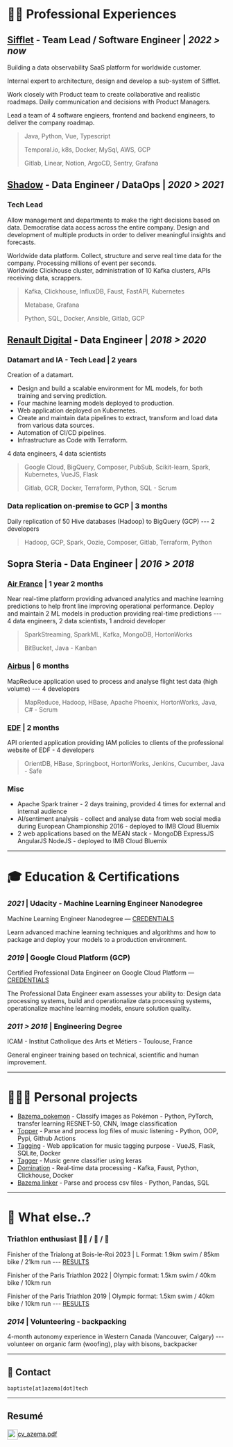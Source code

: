 # 👨‍💻 Professional Experiences

## [Sifflet](https://www.siffletdata.com/) - Team Lead / Software Engineer | *2022 > now*

Building a data observability SaaS platform for worldwide customer.

Internal expert to architecture, design and develop a sub-system of Sifflet.

Work closely with Product team to create collaborative and realistic roadmaps. Daily communication and decisions with Product Managers.

Lead a team of 4 software engieers, frontend and backend engineers, to deliver the company roadmap.

> Java, Python, Vue, Typescript
>
> Temporal.io, k8s, Docker, MySql, AWS, GCP
>
> Gitlab, Linear, Notion, ArgoCD, Sentry, Grafana


## [Shadow](https://shadow.tech) - Data Engineer / DataOps | *2020 > 2021*

### Tech Lead

Allow management and departments to make the right decisions based on data. Democratise data access across the entire company. Design and development
of multiple products in order to deliver meaningful insights and forecasts.

Worldwide data platform. Collect, structure and serve real time data for the company.
Processing millions of event per seconds.<br>
Worldwide Clickhouse cluster, administration of 10 Kafka clusters, APIs receiving data, scrappers.

> Kafka, Clickhouse, InfluxDB, Faust, FastAPI, Kubernetes
>
> Metabase, Grafana
>
> Python, SQL, Docker, Ansible, Gitlab, GCP

## [Renault Digital](https://www.renault.fr/) - Data Engineer | *2018 > 2020*

### Datamart and IA - Tech Lead | 2 years

Creation of a datamart.

- Design and build a scalable environment for ML models, for both training and serving prediction.
- Four machine learning models deployed to production.
- Web application deployed on Kubernetes.
- Create and maintain data pipelines to extract, transform and load data from various data sources.
- Automation of CI/CD pipelines.
- Infrastructure as Code with Terraform.

4 data engineers, 4 data scientists

> Google Cloud, BigQuery, Composer, PubSub, Scikit-learn, Spark, Kubernetes, VueJS, Flask
>
> Gitlab, GCR, Docker, Terraform, Python, SQL - Scrum

### Data replication on-premise to GCP | 3 months

Daily replication of 50 Hive databases (Hadoop) to BigQuery (GCP) --- 2 developers

> Hadoop, GCP, Spark, Oozie, Composer, Gitlab, Terraform, Python

## Sopra Steria - Data Engineer | *2016 > 2018*

### [Air France](https://www.airfrance.fr/) | 1 year 2 months

Near real-time platform providing advanced analytics and machine learning predictions to help front line improving operational performance.
Deploy and maintain 2 ML models in production providing real-time predictions ---
4 data engineers, 2 data scientists, 1 android developer

> SparkStreaming, SparkML, Kafka, MongoDB, HortonWorks
>
> BitBucket, Java - Kanban

### [Airbus](https://www.airbus.com/) | 6 months

MapReduce application used to process and analyse flight test data (high volume) --- 4 developers

> MapReduce, Hadoop, HBase, Apache Phoenix, HortonWorks, Java, C# - Scrum

### [EDF](https://www.edf.fr) | 2 months

API oriented application providing IAM policies to clients of the professional website of EDF - 4 developers

> OrientDB, HBase, Springboot, HortonWorks, Jenkins, Cucumber, Java - Safe

### Misc

* Apache Spark trainer - 2 days training, provided 4 times for external and internal audience
* AI/sentiment analysis - collect and analyse data from web social media during European Championship 2016 - deployed to IMB Cloud Bluemix
* 2 web applications based on the MEAN stack - MongoDB ExpressJS AngularJS NodeJS - deployed to IMB Cloud Bluemix

___

# 🎓 Education & Certifications

### *2021* | Udacity - Machine Learning Engineer Nanodegree

Machine Learning Engineer Nanodegree —
[CREDENTIALS](https://graduation.udacity.com/confirm/STUCHQYP)

Learn advanced machine learning techniques and algorithms and how to package
and deploy your models to a production environment.

### *2019* | Google Cloud Platform (GCP)

Certified Professional Data Engineer on Google Cloud Platform —
[CREDENTIALS](https://www.credential.net/sdui5mmo)

The Professional Data Engineer exam assesses your ability to:
Design data processing systems, build and operationalize data processing systems,
operationalize machine learning models, ensure solution quality.

### *2011 > 2016* | Engineering Degree

ICAM - Institut Catholique des Arts et Métiers - Toulouse, France

General engineer training based on technical, scientific and human improvement.
___

# 🧘🏻‍♂️ Personal projects

* [Bazema_pokemon](https://github.com/AzemaBaptiste/pokemon_classifier) - Classify images as Pokémon - Python, PyTorch, transfer learning RESNET-50,
  CNN, Image classification
* [Topper](https://github.com/AzemaBaptiste/topper) - Parse and process log files of music listening - Python, OOP, Pypi, Github Actions
* [Tagging](https://github.com/AzemaBaptiste/tagging) - Web application for music tagging purpose - VueJS, Flask, SQLite, Docker
* [Tagger](https://github.com/AzemaBaptiste/tagger) - Music genre classifier using keras
* [Domination](https://github.com/AzemaBaptiste/domination) - Real-time data processing - Kafka, Faust, Python, Clickhouse, Docker
* [Bazema linker](https://github.com/AzemaBaptiste/bazema_linker) - Parse and process csv files - Python, Pandas, SQL

___

# 🌴 What else..?

### Triathlon enthusiast 🏊‍♂️ / 🚴 / 🏃

Finisher of the Trialong at Bois-le-Roi 2023 | L Format: 1.9km swim / 85km bike / 21km run --- [RESULTS](http://trialong.com/wp-content/uploads/2023/09/TriaLong-23-V1.pdf)

Finisher of the Paris Triathlon 2022 | Olympic format: 1.5km swim / 40km bike / 10km run

Finisher of the Paris Triathlon 2019 | Olympic format: 1.5km swim / 40km bike / 10km run ---
[RESULTS](https://resultscui.active.com/participants/38322252)

### *2014* | Volunteering - backpacking

4-month autonomy experience in Western Canada (Vancouver, Calgary) --- volunteer on organic farm (woofing), play with bisons, backpacker

___

## 📨 Contact

``` 
baptiste[at]azema[dot]tech
``` 

___

## Resumé

<a href="/cv_azema.pdf" target="_blank">
<img  width="24" height="24" style="vertical-align: middle" src="/img/resume.png" /><span>cv_azema.pdf</span>
</a>